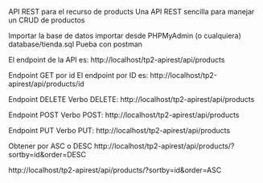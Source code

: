 API REST para el recurso de products
Una API REST sencilla para manejar un CRUD de productos

Importar la base de datos
importar desde PHPMyAdmin (o cualquiera) database/tienda.sql
Pueba con postman

El endpoint de la API es: http://localhost/tp2-apirest/api/products

Endpoint GET por id
El endpoint por ID es: http://localhost/tp2-apirest/api/products/id

Endpoint DELETE
Verbo DELETE: http://localhost/tp2-apirest/api/products

Endpoint POST
Verbo POST: http://localhost/tp2-apirest/api/products

Endpoint PUT
Verbo PUT: http://localhost/tp2-apirest/api/products

Obtener por ASC o DESC
http://localhost/tp2-apirest/api/products/?sortby=id&order=DESC

http://localhost/tp2-apirest/api/products/?sortby=id&order=ASC